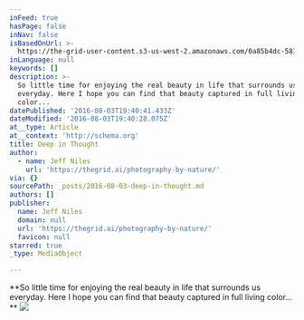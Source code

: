 ```yaml
---
inFeed: true
hasPage: false
inNav: false
isBasedOnUrl: >-
  https://the-grid-user-content.s3-us-west-2.amazonaws.com/0a85b4dc-5816-4813-911b-9ec8745e25e7.jpg
inLanguage: null
keywords: []
description: >-
  So little time for enjoying the real beauty in life that surrounds us
  everyday. Here I hope you can find that beauty captured in full living
  color... 
datePublished: '2016-08-03T19:40:41.433Z'
dateModified: '2016-08-03T19:40:28.075Z'
at__type: Article
at__context: 'http://schema.org'
title: Deep in Thought
author:
  - name: Jeff Niles
    url: 'https://thegrid.ai/photography-by-nature/'
via: {}
sourcePath: _posts/2016-08-03-deep-in-thought.md
authors: []
publisher:
  name: Jeff Niles
  domain: null
  url: 'https://thegrid.ai/photography-by-nature/'
  favicon: null
starred: true
_type: MediaObject

---
```

**So little time for enjoying the real beauty in life that surrounds us everyday. Here I hope you can find that beauty captured in full living color... **
![](https://the-grid-user-content.s3-us-west-2.amazonaws.com/0a85b4dc-5816-4813-911b-9ec8745e25e7.jpg)